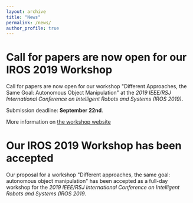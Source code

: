 ```yaml
---
layout: archive
title: "News"
permalink: /news/
author_profile: true
---
```


# Call for papers are now open for our IROS 2019 Workshop

Call for papers are now open for our workshop "Different Approaches, the Same Goal: Autonomous Object Manipulation" at the _2019 IEEE/RSJ International Conference on Intelligent Robots and Systems (IROS 2019)_.

Submission deadline: **September 22nd**.

More information on [the workshop website](https://manipulation-iros-workshop.github.io/)

# Our IROS 2019 Workshop has been accepted

Our proposal for a workshop "Different approaches, the same goal: autonomous object manipulation" has been accepted as a full-day workshop for the _2019 IEEE/RSJ International Conference on Intelligent Robots and Systems (IROS 2019_.

